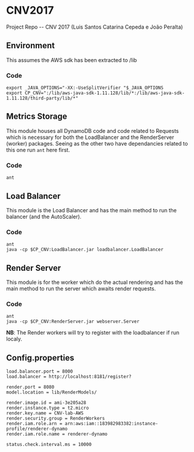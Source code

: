 # CNV2017
Project Repo -- CNV 2017 (Luis Santos Catarina Cepeda e João Peralta)

## Environment
This assumes the AWS sdk has been extracted to /lib 
### Code
```
export _JAVA_OPTIONS="-XX:-UseSplitVerifier "$_JAVA_OPTIONS
export CP_CNV=":/lib/aws-java-sdk-1.11.128/lib/*:/lib/aws-java-sdk-1.11.128/third-party/lib/*"
```

## Metrics Storage
This module houses all DynamoDB code and code related to Requests which is necessary for both the LoadBalancer and the RenderServer (worker) packages.
Seeing as the other two have dependancies related to this one run `ant` here first.

### Code
```
ant
```

## Load Balancer
This module is the Load Balancer and has the main method to run the balancer (and the AutoScaler).

### Code
```
ant
java -cp $CP_CNV:LoadBalancer.jar loadbalancer.LoadBalancer
```

## Render Server
This module is for the worker which do the actual rendering and has the main method to run the server which awaits render requests.

### Code
```
ant
java -cp $CP_CNV:RenderServer.jar webserver.Server
```
__NB__: The Render workers will try to register with the loadbalancer if run localy.

## Config.properties
```
load.balancer.port = 8000
load.balancer = http://localhost:8181/register?

render.port = 8080
model.location = lib/RenderModels/

render.image.id = ami-3e205a28
render.instance.type = t2.micro
render.key.name = CNV-lab-AWS
render.security.group = RenderWorkers
render.iam.role.arn = arn:aws:iam::183982983382:instance-profile/renderer-dynamo
render.iam.role.name = renderer-dynamo

status.check.interval.ms = 10000
```
